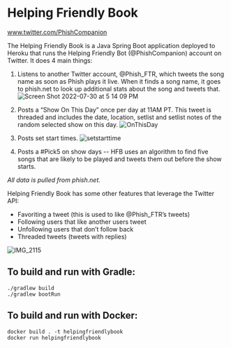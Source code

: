 # Helping Friendly Book

www.twitter.com/PhishCompanion

The Helping Friendly Book is a Java Spring Boot application deployed to Heroku
that runs the Helping Friendly Bot (@PhishCompanion) account on Twitter. It does
4 main things:

1. Listens to another Twitter account, @Phish_FTR, which tweets the song name as
   soon as Phish plays it live. When it finds a song name, it goes to phish.net
   to look up additional stats about the song and tweets that.
   ![Screen Shot 2022-07-30 at 5 14 09 PM](https://user-images.githubusercontent.com/28452598/182011942-d328e560-3843-4c70-9cff-44ec0027c229.jpg)

2. Posts a “Show On This Day” once per day at 11AM PT. This tweet is threaded
   and includes the date, location, setlist and setlist notes of the random
   selected show on this day.
   ![OnThisDay](https://user-images.githubusercontent.com/28452598/182011946-78ed3fe7-2b51-4e08-8df0-679a090754ca.jpg)

3. Posts set start times.
   ![setstarttime](https://user-images.githubusercontent.com/28452598/182011949-7be3a89e-0995-4bcf-b1a7-2725b5646cda.jpg)

4. Posts a #Pick5 on show days -- HFB uses an algorithm to find five songs that
   are likely to be played and tweets them out before the show starts.

*All data is pulled from phish.net.*

Helping Friendly Book has some other features that leverage the Twitter API:

- Favoriting a tweet (this is used to like @Phish_FTR’s tweets)
- Following users that like another users tweet
- Unfollowing users that don’t follow back
- Threaded tweets (tweets with replies)

![IMG_2115](https://user-images.githubusercontent.com/28452598/181653852-cf85cb39-95fc-4c61-9a75-d22c48362f0f.PNG)

## To build and run with Gradle:

```
./gradlew build
./gradlew bootRun
```

## To build and run with Docker:

```
docker build . -t helpingfriendlybook
docker run helpingfriendlybook
```